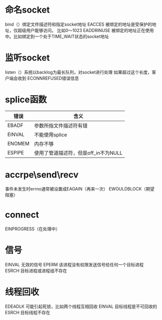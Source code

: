 # 命名socket
bind（）绑定文件描述符和指定socket地址
EACCES 被绑定的地址是受保护的地址，仅超级用户能够访问。
比如0～1023
EADDRINUSE 被绑定的地址正在使用中。比如绑定到一个处于TIME_WAIT状态的socket地址

# 监听socket
listen（）系统以backlog为最长队列，对socket进行处理
如果超过这个长度，客户端会收到
ECONNREFUSED错误信息

# splice函数
错误|含义
---|---
EBADF|参数所指文件描述符有错
EINVAL|不能使用splice
ENOMEM|内存不够
ESPIPE|使用了管道描述符，但是off_in不为NULL

# accrpe\send\recv
事件未发生时errno通常被设置成EAGAIN（再来一次）
EWOULDBLOCK（期望阻塞）

# connect
EINPROGRESS（在处理中）

# 信号
EINVAL 无效的信号
EPERM 该进程没有权限发送信号给任何一个目标进程
ESRCH 目标进程或进程组不存在

# 线程回收
EDEADLK 可能引起死锁，比如两个线程互相回收
EINVAL  目标线程是不可回收的
ESRCH   目标线程不存在